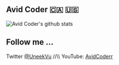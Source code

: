 ## Avid Coder 🇨🇦 🇺🇸

![Avid Coder's github stats](https://github-readme-stats.vercel.app/api?username=un33k&count_private=true&show_icons=true&theme=radical)


## Follow me ...

Twitter [@UneekVu](https://twitter.com/UneekVu) //\\\ YouTube: [AvidCoderr](https://www.youtube.com/@avidcoder)

<!--
**un33k/avidcoderr** is a ✨ _special_ ✨ repository because its `README.md` (this file) appears on your GitHub profile.

[![Source Karma badge for @un33k](https://sourcekarma-og.vercel.app/api/un33k/github)](https://sourcekarma.vercel.app/un33k)

Here are some ideas to get you started:

- 🔭 I’m currently working on ...
- 🌱 I’m currently learning ...
- 👯 I’m looking to collaborate on ...
- 🤔 I’m looking for help with ...
- 💬 Ask me about ...
- 📫 How to reach me: ...
- ⚡ Fun fact: ...
![Avid Coder's wakatime stats](https://github-readme-stats.vercel.app/api/wakatime?username=un33k)
-->
